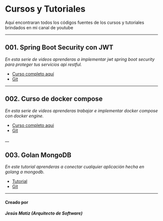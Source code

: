 # Cursos y Tutoriales

Aquí encontraran todos los códigos fuentes de los cursos y tutoriales brindados en mi canal de youtube

___
## 001. Spring Boot Security con JWT

_En esta serie de videos aprenderas a implementar jwt spring boot security para proteger tus servicios api restful._

* [Curso completo aquí](https://www.youtube.com/watch?v=dZy4YJiA3WQ&list=PLRHPC9shBXl2xqm21wdeAMHVrVuHjkhcv)
* [Git ](https://github.com/jesusmatiz/001.-Spring-Boot-Security-con-JWT)

___
## 002. Curso de docker compose
_En esta serie de videos aprenderas trabajar e implementar docker compose con docker engine._

* [Curso completo aqui](https://www.youtube.com/watch?v=YOiZy4SWs-o&list=PLRHPC9shBXl2OMXs1kQsx6TIMA6L_UjEL)
* [Git](https://github.com/jesusmatiz/curso-de-docker-compose)

__
## 003. Golan MongoDB
_En este tutorial aprenderas a conectar cualquier aplicación hecha en golang a mongodb._

* [Tutorial](https://www.youtube.com/watch?v=-HaoPvI7sgQ)
* [Git](https://github.com/jesusmatiz/golang-con-mongodb)

___
#### Creado por
  
  ***Jesús Matiz (Arquitecto de Software)***
